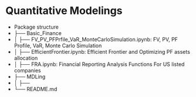 # Quantitative Modelings

* Package structure
* ├── Basic_Finance
* │ ├── FV_PV_PFPrfile_VaR_MonteCarloSimulation.ipynb: FV, PV, PF Profile, VaR, Monte Carlo Simulation
* │ ├── EfficientFrontier.ipynb: Efficient Frontier and Optimizing PF assets allocation
* │ ├── FRA.ipynb: Financial Reporting Analysis Functions For US listed companies
* ├── MDLing
* │ ├── 
* └── README.md